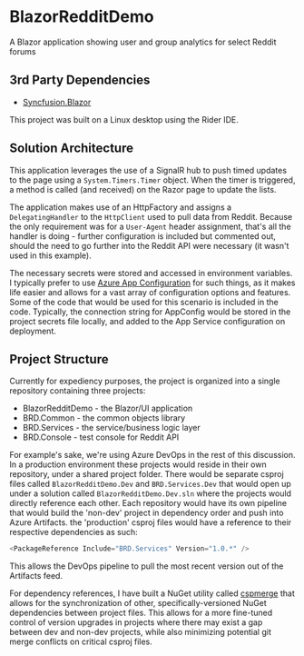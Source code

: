 # BlazorRedditDemo
A Blazor application showing user and group analytics for select Reddit forums

## 3rd Party Dependencies
- [Syncfusion.Blazor](https://www.nuget.org/packages/Syncfusion.Blazor)

This project was built on a Linux desktop using the Rider IDE.

## Solution Architecture
This application leverages the use of a SignalR hub to push timed updates to the page using a `System.Timers.Timer` object. When the timer is triggered, a method is called (and received) on the Razor page to update the lists.

The application makes use of an HttpFactory and assigns a `DelegatingHandler` to the `HttpClient` used to pull data from Reddit. Because the only requirement was for a `User-Agent` header assignment, that's all the handler is doing - further configuration is included but commented out, should the need to go further into the Reddit API were necessary (it wasn't used in this example).

The necessary secrets were stored and accessed in environment variables. I typically prefer to use [Azure App Configuration]() for such things, as it makes life easier and allows for a vast array of configuration options and features. Some of the code that would be used for this scenario is included in the code. Typically, the connection string for AppConfig would be stored in the project secrets file locally, and added to the App Service configuration on deployment. 

## Project Structure
Currently for expediency purposes, the project is organized into a single repository containing three projects:
- BlazorRedditDemo - the Blazor/UI application
- BRD.Common - the common objects library
- BRD.Services - the service/business logic layer
- BRD.Console - test console for Reddit API

For example's sake, we're using Azure DevOps in the rest of this discussion.
In a production environment these projects would reside in their own repository, under a shared project folder. There would be separate csproj files called `BlazorRedditDemo.Dev` and `BRD.Services.Dev` that would open up under a solution called `BlazorRedditDemo.Dev.sln` where the projects would directly reference each other. Each repository would have its own pipeline that would build the 'non-dev' project in dependency order and push into Azure Artifacts. the 'production' csproj files would have a reference to their respective dependencies as such:

```csharp
<PackageReference Include="BRD.Services" Version="1.0.*" />
```
This allows the DevOps pipeline to pull the most recent version out of the Artifacts feed.

For dependency references, I have built a NuGet utility called [cspmerge](https://www.nuget.org/packages/CSPMerge) that allows for the synchronization of other, specifically-versioned NuGet dependencies between project files. This allows for a more fine-tuned control of version upgrades in projects where there may exist a gap between dev and non-dev projects, while also minimizing potential git merge conflicts on critical csproj files. 

